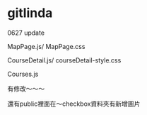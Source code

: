 # gitlinda

0627 update

MapPage.js/ MapPage.css

CourseDetail.js/ courseDetail-style.css

Courses.js

有修改～～～

還有public裡面在～checkbox資料夾有新增圖片
